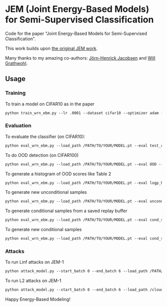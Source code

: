 # JEM (Joint Energy-Based Models) for Semi-Supervised Classification

Code for the paper "Joint Energy-Based Models for Semi-Supervised Classification". 

This work builds upon [the original JEM work](https://github.com/wgrathwohl/JEM).

Many thanks to my amazing co-authors: [Jörn-Henrick Jacobsen](https://jhjacobsen.github.io/) and [Will Grathwohl](http://www.cs.toronto.edu/~wgrathwohl/). 


## Usage
### Training
To train a model on CIFAR10 as in the paper
```markdown
python train_wrn_ebm.py --lr .0001 --dataset cifar10 --optimizer adam --p_x_weight 1.0 --p_y_given_x_weight 1.0 --p_x_y_weight 0.0 --sigma .03 --width 10 --depth 28 --save_dir /YOUR/SAVE/DIR --plot_uncond --warmup_iters 1000
```

### Evaluation

To evaluate the classifier (on CIFAR10):
```markdown
python eval_wrn_ebm.py --load_path /PATH/TO/YOUR/MODEL.pt --eval test_clf --dataset cifar_test
```
To do OOD detection (on CIFAR100)
```markdown
python eval_wrn_ebm.py --load_path /PATH/TO/YOUR/MODEL.pt --eval OOD --ood_dataset cifar_100
```
To generate a histogram of OOD scores like Table 2
```markdown
python eval_wrn_ebm.py --load_path /PATH/TO/YOUR/MODEL.pt --eval logp_hist --datasets cifar10 svhn --save_dir /YOUR/HIST/FOLDER
```
To generate new unconditional samples
```markdown
python eval_wrn_ebm.py --load_path /PATH/TO/YOUR/MODEL.pt --eval uncond_samples --save_dir /YOUR/SAVE/DIR --n_sample_steps {THE_MORE_THE_BETTER (1000 minimum)} --buffer_size 10000 --n_steps 40 --print_every 100 --reinit_freq 0.05
```
To generate conditional samples from a saved replay buffer
```markdown
python eval_wrn_ebm.py --load_path /PATH/TO/YOUR/MODEL.pt --eval cond_samples --save_dir /YOUR/SAVE/DIR
```
To generate new conditional samples
```markdown
python eval_wrn_ebm.py --load_path /PATH/TO/YOUR/MODEL.pt --eval cond_samples --save_dir /YOUR/SAVE/DIR --n_sample_steps {THE_MORE_THE_BETTER (1000 minimum)} --buffer_size 10000 --n_steps 40 --print_every 10 --reinit_freq 0.05 --fresh_samples
 ```


### Attacks

To run Linf attacks on JEM-1
```markdown
python attack_model.py --start_batch 0 --end_batch 6 --load_path /PATH/TO/YOUR/MODEL.pt --exp_name /YOUR/EXP/NAME --n_steps_refine 1 --distance Linf --random_init --n_dup_chains 5 --base_dir /PATH/TO/YOUR/EXPERIMENTS/DIRECTORY
```
To run L2 attacks on JEM-1
```markdown
python attack_model.py --start_batch 0 --end_batch 6 --load_path /cloud_storage/BEST_EBM.pt --exp_name rerun_ebm_1_step_5_dup_l2_no_sigma_REDO --n_steps_refine 1 --distance L2 --random_init --n_dup_chains 5 --sigma 0.0 --base_dir /cloud_storage/adv_results &
 ```
 

Happy Energy-Based Modeling! 
